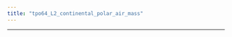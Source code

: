 ```yaml
---
title: "tpo64_L2_continental_polar_air_mass"
---
```


<div class="markmap-container">
<div class="markmap">
<script type="text/template">



</script>
</div>
</div>

---